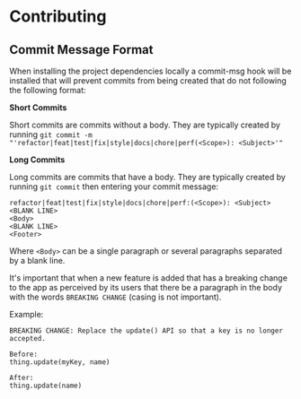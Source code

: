 # Contributing

## Commit Message Format

When installing the project dependencies locally a commit-msg hook will be
installed that will prevent commits from being created that do not following
the following format:

**Short Commits**

Short commits are commits without a body. They are typically created by running
`git commit -m "'refactor|feat|test|fix|style|docs|chore|perf(<Scope>): <Subject>'"`

**Long Commits**

Long commits are commits that have a body. They are typically created by running
`git commit` then entering your commit message:

    refactor|feat|test|fix|style|docs|chore|perf:(<Scope>): <Subject>
    <BLANK LINE>
    <Body>
    <BLANK LINE>
    <Footer>

Where `<Body>` can be a single paragraph or several paragraphs separated by a
blank line.

It's important that when a new feature is added that has a breaking change to
the app as perceived by its users that there be a paragraph in the body with the
words `BREAKING CHANGE` (casing is not important).

Example:

    BREAKING CHANGE: Replace the update() API so that a key is no longer
    accepted.

    Before:
    thing.update(myKey, name)

    After:
    thing.update(name)

